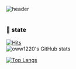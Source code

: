 ![header](https://capsule-render.vercel.app/api?type=Rect&color=auto&height=150&section=header&text=Hi%20there👋&fontSize=50)
#
### 🌱 state
[![Hits](https://hits.seeyoufarm.com/api/count/incr/badge.svg?url=https%3A%2F%2Fgithub.com%2Foww1220&count_bg=%2379C83D&title_bg=%23000000&icon=github.svg&icon_color=%23E7E7E7&title=hits&edge_flat=false)](https://hits.seeyoufarm.com)
<br/>
![oww1220's GitHub stats](https://github-readme-stats.vercel.app/api?username=oww1220&show_icons=true&theme=dark&count_private=true)

[![Top Langs](https://github-readme-stats.vercel.app/api/top-langs/?username=oww1220&hide_progress=true)](https://github.com/anuraghazra/github-readme-stats)

<!--
**oww1220/oww1220** is a ✨ _special_ ✨ repository because its `README.md` (this file) appears on your GitHub profile.

Here are some ideas to get you started:

- 🔭 I’m currently working on ...
- 🌱 I’m currently learning ...
- 👯 I’m looking to collaborate on ...
- 🤔 I’m looking for help with ...
- 💬 Ask me about ...
- 📫 How to reach me: ...
- 😄 Pronouns: ...
- ⚡ Fun fact: ...
-->
